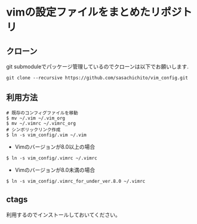 # vimの設定ファイルをまとめたリポジトリ  

## クローン  
git submoduleでパッケージ管理しているのでクローンは以下でお願いします.
```
git clone --recursive https://github.com/sasachichito/vim_config.git
```

## 利用方法  
```
# 既存のコンフィグファイルを移動
$ mv ~/.vim ~/.vim_org
$ mv ~/.vimrc ~/.vimrc_org
# シンボリックリンク作成
$ ln -s vim_config/.vim ~/.vim
```
- Vimのバージョンが8.0以上の場合  
```
$ ln -s vim_config/.vimrc ~/.vimrc
```
- Vimのバージョンが8.0未満の場合  
```
$ ln -s vim_config/.vimrc_for_under_ver.8.0 ~/.vimrc
```

## ctags
利用するのでインストールしておいてください。  

